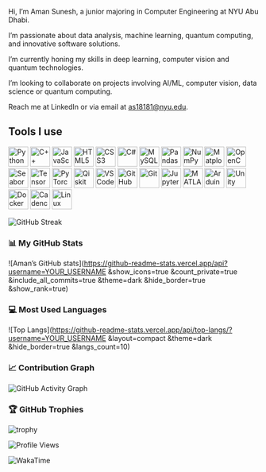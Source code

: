  Hi, I’m Aman Sunesh, a junior majoring in Computer Engineering at NYU Abu Dhabi.

 I’m passionate about data analysis, machine learning, quantum computing, and innovative software solutions.

 I’m currently honing my skills in deep learning, computer vision and quantum technologies.

 I’m looking to collaborate on projects involving AI/ML, computer vision, data science or quantum computing.

 Reach me at LinkedIn or via email at as18181@nyu.edu.

## Tools I use
<p align="left">
  <!-- Languages -->
  <img src="https://cdn.jsdelivr.net/gh/devicons/devicon/icons/python/python-original.svg" width="40" alt="Python"/>
  <img src="https://cdn.jsdelivr.net/gh/devicons/devicon/icons/cplusplus/cplusplus-original.svg" width="40" alt="C++"/>
  <img src="https://cdn.jsdelivr.net/gh/devicons/devicon/icons/javascript/javascript-original.svg" width="40" alt="JavaScript"/>
  <img src="https://cdn.jsdelivr.net/gh/devicons/devicon/icons/html5/html5-original.svg" width="40" alt="HTML5"/>
  <img src="https://cdn.jsdelivr.net/gh/devicons/devicon/icons/css3/css3-original.svg" width="40" alt="CSS3"/>
  <img src="https://cdn.jsdelivr.net/gh/devicons/devicon/icons/csharp/csharp-original.svg" width="40" alt="C#"/>
  <img src="https://cdn.jsdelivr.net/gh/devicons/devicon/icons/mysql/mysql-original.svg" width="40" alt="MySQL"/>

  <!-- Libraries/Frameworks -->
  <img src="https://cdn.jsdelivr.net/gh/devicons/devicon/icons/pandas/pandas-original.svg" width="40" alt="Pandas"/>
  <img src="https://cdn.jsdelivr.net/gh/devicons/devicon/icons/numpy/numpy-original.svg" width="40" alt="NumPy"/>
  <img src="https://cdn.jsdelivr.net/gh/devicons/devicon/icons/matplotlib/matplotlib-original.svg" width="40" alt="Matplotlib"/>
  <img src="https://cdn.jsdelivr.net/gh/devicons/devicon/icons/opencv/opencv-original.svg" width="40" alt="OpenCV"/>
  <img src="https://cdn.jsdelivr.net/gh/devicons/devicon/icons/seaborn/seaborn-original.svg" width="40" alt="Seaborn"/>
  <img src="https://cdn.jsdelivr.net/gh/devicons/devicon/icons/tensorflow/tensorflow-original.svg" width="40" alt="TensorFlow"/>
  <img src="https://cdn.jsdelivr.net/gh/devicons/devicon/icons/pytorch/pytorch-original.svg" width="40" alt="PyTorch"/>
  <img src="https://cdn.jsdelivr.net/gh/devicons/devicon/icons/qiskit/qiskit-original.svg" width="40" alt="Qiskit"/>

  <!-- Tools/IDEs -->
  <img src="https://cdn.jsdelivr.net/gh/devicons/devicon/icons/vscode/vscode-original.svg" width="40" alt="VSCode"/>
  <img src="https://cdn.jsdelivr.net/gh/devicons/devicon/icons/github/github-original.svg" width="40" alt="GitHub"/>
  <img src="https://cdn.jsdelivr.net/gh/devicons/devicon/icons/git/git-original.svg" width="40" alt="Git"/>
  <img src="https://cdn.jsdelivr.net/gh/devicons/devicon/icons/jupyter/jupyter-original.svg" width="40" alt="Jupyter"/>
  <img src="https://cdn.jsdelivr.net/gh/devicons/devicon/icons/matlab/matlab-original.svg" width="40" alt="MATLAB"/>
  <img src="https://cdn.jsdelivr.net/gh/devicons/devicon/icons/arduino/arduino-original.svg" width="40" alt="Arduino"/>
  <img src="https://cdn.jsdelivr.net/gh/devicons/devicon/icons/unity/unity-original.svg" width="40" alt="Unity"/>
  <img src="https://cdn.jsdelivr.net/gh/devicons/devicon/icons/docker/docker-original.svg" width="40" alt="Docker"/>
  <img src="https://cdn.jsdelivr.net/gh/devicons/devicon/icons/cadence/cadence-original.svg" width="40" alt="Cadence"/>

  <!-- Others -->
  <img src="https://cdn.jsdelivr.net/gh/devicons/devicon/icons/linux/linux-original.svg" width="40" alt="Linux"/>
</p>

![GitHub Streak](https://github-readme-streak-stats.herokuapp.com/?user=YOUR_USERNAME&theme=dark&hide_border=true)

### 📊 My GitHub Stats
![Aman’s GitHub stats](https://github-readme-stats.vercel.app/api?username=YOUR_USERNAME
  &show_icons=true
  &count_private=true
  &include_all_commits=true
  &theme=dark
  &hide_border=true
  &show_rank=true)  

### 💻 Most Used Languages
![Top Langs](https://github-readme-stats.vercel.app/api/top-langs/?username=YOUR_USERNAME
  &layout=compact
  &theme=dark
  &hide_border=true
  &langs_count=10)

### 📈 Contribution Graph
![GitHub Activity Graph](https://github-readme-activity-graph.vercel.app/graph?username=YOUR_USERNAME&theme=github-compact&hide_border=true)

### 🏆 GitHub Trophies
![trophy](https://github-profile-trophy.vercel.app/?username=YOUR_USERNAME&theme=darkhub&no-frame=true&column=7)

![Profile Views](https://komarev.com/ghpvc/?username=YOUR_USERNAME&color=0e75b6&style=flat)

![WakaTime](https://github-readme-stats.vercel.app/api/wakatime?username=89e72bc5-9228-45b6-b185-3b7399b90177&range=weekly&layout=compact&theme=dark)
